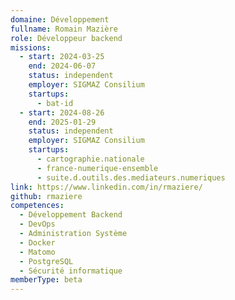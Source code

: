 ```yaml
---
domaine: Développement
fullname: Romain Mazière
role: Développeur backend
missions:
  - start: 2024-03-25
    end: 2024-06-07
    status: independent
    employer: SIGMAZ Consilium
    startups:
      - bat-id
  - start: 2024-08-26
    end: 2025-01-29
    status: independent
    employer: SIGMAZ Consilium
    startups:
      - cartographie.nationale
      - france-numerique-ensemble
      - suite.d.outils.des.mediateurs.numeriques
link: https://www.linkedin.com/in/rmaziere/
github: rmaziere
competences:
  - Développement Backend
  - DevOps
  - Administration Système
  - Docker
  - Matomo
  - PostgreSQL
  - Sécurité informatique
memberType: beta
---
```

